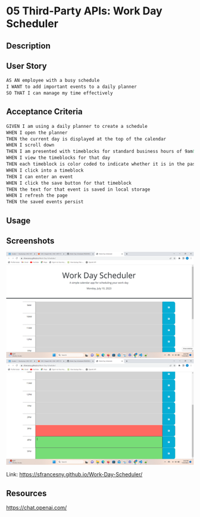 # 05 Third-Party APIs: Work Day Scheduler
<!-- On-the-job ticket or feature request Challenges -->

## Description 


## User Story

```md
AS AN employee with a busy schedule
I WANT to add important events to a daily planner
SO THAT I can manage my time effectively
```

## Acceptance Criteria

```md
GIVEN I am using a daily planner to create a schedule
WHEN I open the planner
THEN the current day is displayed at the top of the calendar
WHEN I scroll down
THEN I am presented with timeblocks for standard business hours of 9am&ndash;5pm
WHEN I view the timeblocks for that day
THEN each timeblock is color coded to indicate whether it is in the past, present, or future
WHEN I click into a timeblock
THEN I can enter an event
WHEN I click the save button for that timeblock
THEN the text for that event is saved in local storage
WHEN I refresh the page
THEN the saved events persist
```

## Usage 



 ## Screenshots
<img src="Work-Day-Scheduler-SS1.png"/>
<img src="Work-Day-Scheduler-SS2.png"/> 

Link: https://sfrancesny.github.io/Work-Day-Scheduler/

## Resources
https://chat.openai.com/
